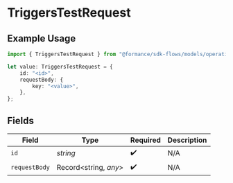 # TriggersTestRequest

## Example Usage

```typescript
import { TriggersTestRequest } from "@formance/sdk-flows/models/operations";

let value: TriggersTestRequest = {
    id: "<id>",
    requestBody: {
        key: "<value>",
    },
};
```

## Fields

| Field                 | Type                  | Required              | Description           |
| --------------------- | --------------------- | --------------------- | --------------------- |
| `id`                  | *string*              | :heavy_check_mark:    | N/A                   |
| `requestBody`         | Record<string, *any*> | :heavy_check_mark:    | N/A                   |
